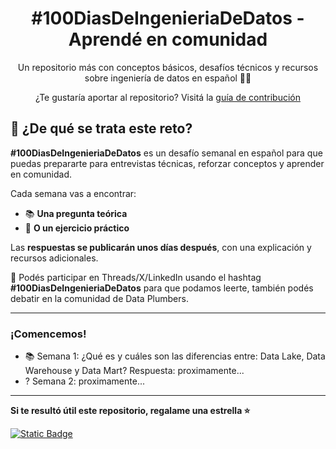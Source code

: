 <h1 align="center"> #100DiasDeIngenieriaDeDatos - Aprendé en comunidad</h1>
<p align="center"> Un repositorio más con conceptos básicos, desafíos técnicos y recursos sobre ingeniería de datos en español 🧙✨</p>
<p align="center"> ¿Te gustaría aportar al repositorio? Visitá la <a href="CONTRIBUTING.md">guía de contribución</a> </p>

## 🚀 ¿De qué se trata este reto?

**#100DiasDeIngenieriaDeDatos** es un desafío semanal en español para que puedas prepararte para entrevistas técnicas, reforzar conceptos y aprender en comunidad.

Cada semana vas a encontrar:
- 📚 **Una pregunta teórica**
- 🧪 **O un ejercicio práctico**

Las **respuestas se publicarán unos días después**, con una explicación y recursos adicionales.

💬 Podés participar en Threads/X/LinkedIn usando el hashtag **#100DiasDeIngenieriaDeDatos** para que podamos leerte, también podés debatir en la comunidad de Data Plumbers.

---
### ¡Comencemos!

- 📚 Semana 1: ¿Qué es y cuáles son las diferencias entre: Data Lake, Data Warehouse y Data Mart?
Respuesta: proximamente...
- ? Semana 2: proximamente...


---
**Si te resultó útil este repositorio, regalame una estrella ⭐**

<a href="https://cafecito.app/natayadev"> <img alt="Static Badge" src="https://img.shields.io/badge/cafecito-purple?style=social&logo=buy%20me%20a%20coffee&link=https%3A%2F%2Fcafecito.app%2Fnatayafs"></a>
